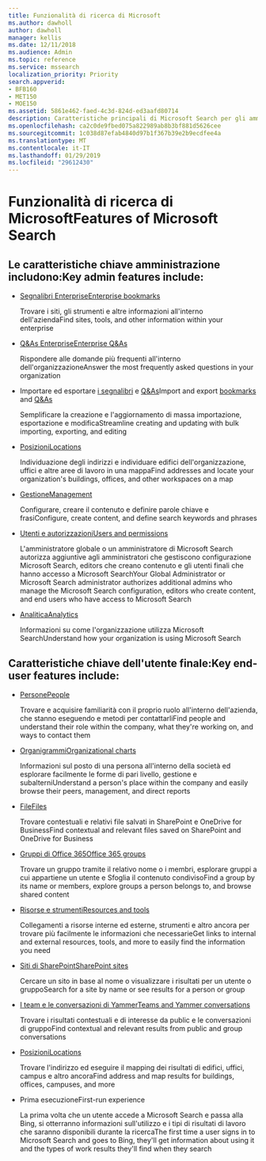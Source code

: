 ```yaml
---
title: Funzionalità di ricerca di Microsoft
ms.author: dawholl
author: dawholl
manager: kellis
ms.date: 12/11/2018
ms.audience: Admin
ms.topic: reference
ms.service: mssearch
localization_priority: Priority
search.appverid:
- BFB160
- MET150
- MOE150
ms.assetid: 5861e462-faed-4c3d-824d-ed3aafd80714
description: Caratteristiche principali di Microsoft Search per gli amministratori e utenti finali includono i segnalibri e Q&As e alla gestione e sui concetti di dati
ms.openlocfilehash: ca2c0de9fbed075a822989ab8b3bf881d5626cee
ms.sourcegitcommit: 1c038d87efab4840d97b1f367b39e2b9ecdfee4a
ms.translationtype: MT
ms.contentlocale: it-IT
ms.lasthandoff: 01/29/2019
ms.locfileid: "29612430"
---
```

# <a name="features-of-microsoft-search"></a><span data-ttu-id="f88f6-103">Funzionalità di ricerca di Microsoft</span><span class="sxs-lookup"><span data-stu-id="f88f6-103">Features of Microsoft Search</span></span>

## <a name="key-admin-features-include"></a><span data-ttu-id="f88f6-104">Le caratteristiche chiave amministrazione includono:</span><span class="sxs-lookup"><span data-stu-id="f88f6-104">Key admin features include:</span></span>

- [<span data-ttu-id="f88f6-105">Segnalibri Enterprise</span><span class="sxs-lookup"><span data-stu-id="f88f6-105">Enterprise bookmarks</span></span>](create-and-manage-bookmarks.md)
    
    <span data-ttu-id="f88f6-106">Trovare i siti, gli strumenti e altre informazioni all'interno dell'azienda</span><span class="sxs-lookup"><span data-stu-id="f88f6-106">Find sites, tools, and other information within your enterprise</span></span>
    
- [<span data-ttu-id="f88f6-107">Q&As Enterprise</span><span class="sxs-lookup"><span data-stu-id="f88f6-107">Enterprise Q&As</span></span>](create-and-manage-qas.md)
    
    <span data-ttu-id="f88f6-108">Rispondere alle domande più frequenti all'interno dell'organizzazione</span><span class="sxs-lookup"><span data-stu-id="f88f6-108">Answer the most frequently asked questions in your organization</span></span>
    
- <span data-ttu-id="f88f6-109">Importare ed esportare [i segnalibri](bulk-create-bookmarks.md) e [Q&As](bulk-create-qas.md)</span><span class="sxs-lookup"><span data-stu-id="f88f6-109">Import and export [bookmarks](bulk-create-bookmarks.md) and [Q&As](bulk-create-qas.md)</span></span>
    
    <span data-ttu-id="f88f6-110">Semplificare la creazione e l'aggiornamento di massa importazione, esportazione e modifica</span><span class="sxs-lookup"><span data-stu-id="f88f6-110">Streamline creating and updating with bulk importing, exporting, and editing</span></span>

- [<span data-ttu-id="f88f6-111">Posizioni</span><span class="sxs-lookup"><span data-stu-id="f88f6-111">Locations</span></span>](locations.md)
    
    <span data-ttu-id="f88f6-112">Individuazione degli indirizzi e individuare edifici dell'organizzazione, uffici e altre aree di lavoro in una mappa</span><span class="sxs-lookup"><span data-stu-id="f88f6-112">Find addresses and locate your organization's buildings, offices, and other workspaces on a map</span></span>
    
- [<span data-ttu-id="f88f6-113">Gestione</span><span class="sxs-lookup"><span data-stu-id="f88f6-113">Management</span></span>](set-up-microsoft-search.md)
    
    <span data-ttu-id="f88f6-114">Configurare, creare il contenuto e definire parole chiave e frasi</span><span class="sxs-lookup"><span data-stu-id="f88f6-114">Configure, create content, and define search keywords and phrases</span></span>
    
- [<span data-ttu-id="f88f6-115">Utenti e autorizzazioni</span><span class="sxs-lookup"><span data-stu-id="f88f6-115">Users and permissions</span></span>](add-users.md)
    
    <span data-ttu-id="f88f6-116">L'amministratore globale o un amministratore di Microsoft Search autorizza aggiuntive agli amministratori che gestiscono configurazione Microsoft Search, editors che creano contenuto e gli utenti finali che hanno accesso a Microsoft Search</span><span class="sxs-lookup"><span data-stu-id="f88f6-116">Your Global Administrator or Microsoft Search administrator authorizes additional admins who manage the Microsoft Search configuration, editors who create content, and end users who have access to Microsoft Search</span></span>
    
- [<span data-ttu-id="f88f6-117">Analitica</span><span class="sxs-lookup"><span data-stu-id="f88f6-117">Analytics </span></span>](get-insights.md) 
    
    <span data-ttu-id="f88f6-118">Informazioni su come l'organizzazione utilizza Microsoft Search</span><span class="sxs-lookup"><span data-stu-id="f88f6-118">Understand how your organization is using Microsoft Search</span></span> 
    
## <a name="key-end-user-features-include"></a><span data-ttu-id="f88f6-119">Caratteristiche chiave dell'utente finale:</span><span class="sxs-lookup"><span data-stu-id="f88f6-119">Key end-user features include:</span></span>

- [<span data-ttu-id="f88f6-120">Persone</span><span class="sxs-lookup"><span data-stu-id="f88f6-120">People</span></span>](use/find-people-and-groups.md)
    
    <span data-ttu-id="f88f6-121">Trovare e acquisire familiarità con il proprio ruolo all'interno dell'azienda, che stanno eseguendo e metodi per contattarli</span><span class="sxs-lookup"><span data-stu-id="f88f6-121">Find people and understand their role within the company, what they're working on, and ways to contact them</span></span>
    
- [<span data-ttu-id="f88f6-122">Organigrammi</span><span class="sxs-lookup"><span data-stu-id="f88f6-122">Organizational charts</span></span>](use/find-people-and-groups.md)
    
    <span data-ttu-id="f88f6-123">Informazioni sul posto di una persona all'interno della società ed esplorare facilmente le forme di pari livello, gestione e subalterni</span><span class="sxs-lookup"><span data-stu-id="f88f6-123">Understand a person's place within the company and easily browse their peers, management, and direct reports</span></span>
    
- [<span data-ttu-id="f88f6-124">File</span><span class="sxs-lookup"><span data-stu-id="f88f6-124">Files</span></span>](use/find-files.md)
    
    <span data-ttu-id="f88f6-125">Trovare contestuali e relativi file salvati in SharePoint e OneDrive for Business</span><span class="sxs-lookup"><span data-stu-id="f88f6-125">Find contextual and relevant files saved on SharePoint and OneDrive for Business</span></span>
    
- [<span data-ttu-id="f88f6-126">Gruppi di Office 365</span><span class="sxs-lookup"><span data-stu-id="f88f6-126">Office 365 groups</span></span>](use/find-people-and-groups.md)
    
    <span data-ttu-id="f88f6-127">Trovare un gruppo tramite il relativo nome o i membri, esplorare gruppi a cui appartiene un utente e Sfoglia il contenuto condiviso</span><span class="sxs-lookup"><span data-stu-id="f88f6-127">Find a group by its name or members, explore groups a person belongs to, and browse shared content</span></span>
    
- [<span data-ttu-id="f88f6-128">Risorse e strumenti</span><span class="sxs-lookup"><span data-stu-id="f88f6-128">Resources and tools</span></span>](use/find-resources-tools-and-more.md)
    
    <span data-ttu-id="f88f6-129">Collegamenti a risorse interne ed esterne, strumenti e altro ancora per trovare più facilmente le informazioni che necessarie</span><span class="sxs-lookup"><span data-stu-id="f88f6-129">Get links to internal and external resources, tools, and more to easily find the information you need</span></span>
    
- [<span data-ttu-id="f88f6-130">Siti di SharePoint</span><span class="sxs-lookup"><span data-stu-id="f88f6-130">SharePoint sites</span></span>](use/find-sharepoint-sites.md)
    
    <span data-ttu-id="f88f6-131">Cercare un sito in base al nome o visualizzare i risultati per un utente o gruppo</span><span class="sxs-lookup"><span data-stu-id="f88f6-131">Search for a site by name or see results for a person or group</span></span>
    
- [<span data-ttu-id="f88f6-132">I team e le conversazioni di Yammer</span><span class="sxs-lookup"><span data-stu-id="f88f6-132">Teams and Yammer conversations</span></span>](use/find-conversations.md)
    
    <span data-ttu-id="f88f6-133">Trovare i risultati contestuali e di interesse da public e le conversazioni di gruppo</span><span class="sxs-lookup"><span data-stu-id="f88f6-133">Find contextual and relevant results from public and group conversations</span></span>

- [<span data-ttu-id="f88f6-134">Posizioni</span><span class="sxs-lookup"><span data-stu-id="f88f6-134">Locations</span></span>](use/find-locations.md)
    
    <span data-ttu-id="f88f6-135">Trovare l'indirizzo ed eseguire il mapping dei risultati di edifici, uffici, campus e altro ancora</span><span class="sxs-lookup"><span data-stu-id="f88f6-135">Find address and map results for buildings, offices, campuses, and more</span></span>
    
- <span data-ttu-id="f88f6-136">Prima esecuzione</span><span class="sxs-lookup"><span data-stu-id="f88f6-136">First-run experience</span></span>
    
    <span data-ttu-id="f88f6-137">La prima volta che un utente accede a Microsoft Search e passa alla Bing, si otterranno informazioni sull'utilizzo e i tipi di risultati di lavoro che saranno disponibili durante la ricerca</span><span class="sxs-lookup"><span data-stu-id="f88f6-137">The first time a user signs in to Microsoft Search and goes to Bing, they'll get information about using it and the types of work results they'll find when they search</span></span>